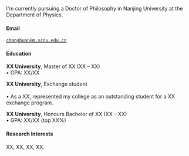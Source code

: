 

I'm currently pursuing a Doctor of Philosophy in Nanjing University at the Department of Physics.

#### Email  
<code>changhuan@m.scnu.edu.cn</code>  


#### Education  
**XX University**, Master of XX (XX – XX)  
• GPA: XX/XX  

**XX University**, Exchange student <br>  
• As a XX, represented my college as an outstanding student for a XX exchange program.  

**XX University**, Honours Bachelor of XX (XX – XX)  
• GPA: XX/XX (top XX%)  

#### Research Interests  
XX, XX, XX, XX.